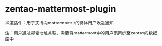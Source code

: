 # zentao-mattermost-plugin
禅道插件：用于支持向mattermost中的具体用户发送通知

注：用户通过邮箱地址关联，需要将mattermost中的用户表同步至zentao的数据库中
